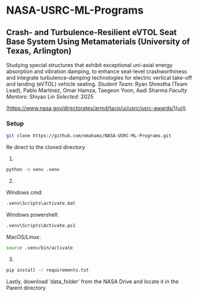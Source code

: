 # NASA-USRC-ML-Programs

## Crash- and Turbulence-Resilient eVTOL Seat Base System Using Metamaterials (University of Texas, Arlington)

Studying special structures that exhibit exceptional uni-axial energy absorption and vibration damping, to enhance seat-level crashworthiness and integrate turbulence-damping technologies for electric vertical take-off and landing (eVTOL) vehicle seating.
_Student Team:_ Ryan Shrestha (Team Lead), Pablo Martinez, Omar Hamza, Taegeon Yoon, Aadi Sharma
_Faculty Mentors:_ Shiyao Lin
_Selected:_ 2025

[https://www.nasa.gov/directorates/armd/tacp/ui/usrc/usrc-awards/](url)

### Setup

```bash
git clone https://github.com/omahamz/NASA-USRC-ML-Programs.git
```

Re direct to the cloned directory

1.

```bash
python -m venv .venv
```

2.

Windows cmd:

```bash
.venv\Scripts\activate.bat
```

Windows powershell:

```bash
.venv\Scripts\Activate.ps1
```

MacOS/Linux:

```bash
source .venv/bin/activate
```

3.

```bash
pip install -r requirements.txt
```

Lastly, download 'data_folder' from the NASA Drive and locate it in the Parent directory
